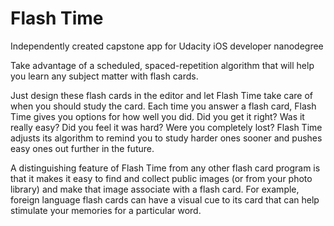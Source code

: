 # Flash Time
Independently created capstone app for Udacity iOS developer nanodegree

Take advantage of a scheduled, spaced-repetition algorithm that will help you learn any subject matter with flash cards.

Just design these flash cards in the editor and let Flash Time take care of when you should study the card.  Each time you answer a flash card, Flash Time gives you options for how well you did.  Did you get it right?  Was it really easy?  Did you feel it was hard?  Were you completely lost?  Flash Time adjusts its algorithm to remind you to study harder ones sooner and pushes easy ones out further in the future.

A distinguishing feature of Flash Time from any other flash card program is that it makes it easy to find and collect public images (or from your photo library) and make that image associate with a flash card.  For example, foreign language flash cards can have a visual cue to its card that can help stimulate your memories for a particular word.

